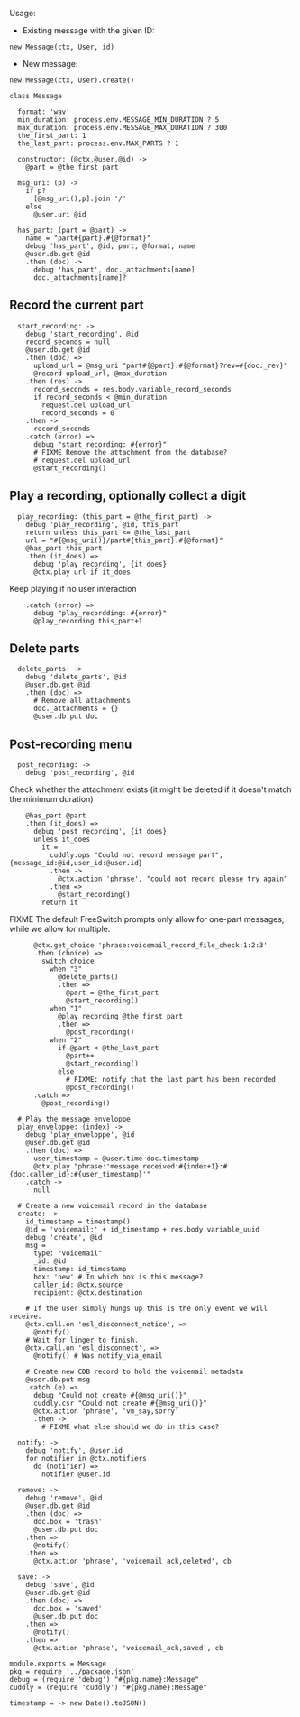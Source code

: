 Usage:

- Existing message with the given ID:

```
new Message(ctx, User, id)
```

- New message:

```
new Message(ctx, User).create()
```


    class Message

      format: 'wav'
      min_duration: process.env.MESSAGE_MIN_DURATION ? 5
      max_duration: process.env.MESSAGE_MAX_DURATION ? 300
      the_first_part: 1
      the_last_part: process.env.MAX_PARTS ? 1

      constructor: (@ctx,@user,@id) ->
        @part = @the_first_part

      msg_uri: (p) ->
        if p?
          [@msg_uri(),p].join '/'
        else
          @user.uri @id

      has_part: (part = @part) ->
        name = "part#{part}.#{@format}"
        debug 'has_part', @id, part, @format, name
        @user.db.get @id
        .then (doc) ->
          debug 'has_part', doc._attachments[name]
          doc._attachments[name]?

Record the current part
-----------------------

      start_recording: ->
        debug 'start_recording', @id
        record_seconds = null
        @user.db.get @id
        .then (doc) =>
          upload_url = @msg_uri "part#{@part}.#{@format}?rev=#{doc._rev}"
          @record upload_url, @max_duration
        .then (res) ->
          record_seconds = res.body.variable_record_seconds
          if record_seconds < @min_duration
            request.del upload_url
            record_seconds = 0
        .then ->
          record_seconds
        .catch (error) =>
          debug "start_recording: #{error}"
          # FIXME Remove the attachment from the database?
          # request.del upload_url
          @start_recording()

Play a recording, optionally collect a digit
------------------------------------------------------------

      play_recording: (this_part = @the_first_part) ->
        debug 'play_recording', @id, this_part
        return unless this_part <= @the_last_part
        url = "#{@msg_uri()}/part#{this_part}.#{@format}"
        @has_part this_part
        .then (it_does) =>
          debug 'play_recording', {it_does}
          @ctx.play url if it_does

Keep playing if no user interaction

        .catch (error) =>
          debug "play_recordding: #{error}"
          @play_recording this_part+1

Delete parts
------------

      delete_parts: ->
        debug 'delete_parts', @id
        @user.db.get @id
        .then (doc) =>
          # Remove all attachments
          doc._attachments = {}
          @user.db.put doc

Post-recording menu
-------------------

      post_recording: ->
        debug 'post_recording', @id

Check whether the attachment exists (it might be deleted if it doesn't match the minimum duration)

        @has_part @part
        .then (it_does) =>
          debug 'post_recording', {it_does}
          unless it_does
            it =
              cuddly.ops "Could not record message part", {message_id:@id,user_id:@user.id}
              .then ->
                @ctx.action 'phrase', "could not record please try again"
              .then =>
                @start_recording()
            return it

FIXME The default FreeSwitch prompts only allow for one-part messages, while we allow for multiple.

          @ctx.get_choice 'phrase:voicemail_record_file_check:1:2:3'
          .then (choice) =>
            switch choice
              when "3"
                @delete_parts()
                .then =>
                  @part = @the_first_part
                  @start_recording()
              when "1"
                @play_recording @the_first_part
                .then =>
                  @post_recording()
              when "2"
                if @part < @the_last_part
                  @part++
                  @start_recording()
                else
                  # FIXME: notify that the last part has been recorded
                  @post_recording()
          .catch =>
            @post_recording()

      # Play the message enveloppe
      play_enveloppe: (index) ->
        debug 'play_enveloppe', @id
        @user.db.get @id
        .then (doc) =>
          user_timestamp = @user.time doc.timestamp
          @ctx.play "phrase:'message received:#{index+1}:#{doc.caller_id}:#{user_timestamp}'"
        .catch ->
          null

      # Create a new voicemail record in the database
      create: ->
        id_timestamp = timestamp()
        @id = 'voicemail:' + id_timestamp + res.body.variable_uuid
        debug 'create', @id
        msg =
          type: "voicemail"
          _id: @id
          timestamp: id_timestamp
          box: 'new' # In which box is this message?
          caller_id: @ctx.source
          recipient: @ctx.destination

        # If the user simply hungs up this is the only event we will receive.
        @ctx.call.on 'esl_disconnect_notice', =>
          @notify()
        # Wait for linger to finish.
        @ctx.call.on 'esl_disconnect', =>
          @notify() # Was notify_via_email

        # Create new CDB record to hold the voicemail metadata
        @user.db.put msg
        .catch (e) =>
          debug "Could not create #{@msg_uri()}"
          cuddly.csr "Could not create #{@msg_uri()}"
          @ctx.action 'phrase', 'vm_say,sorry'
          .then ->
            # FIXME what else should we do in this case?

      notify: ->
        debug 'notify', @user.id
        for notifier in @ctx.notifiers
          do (notifier) =>
            notifier @user.id

      remove: ->
        debug 'remove', @id
        @user.db.get @id
        .then (doc) =>
          doc.box = 'trash'
          @user.db.put doc
        .then =>
          @notify()
        .then =>
          @ctx.action 'phrase', 'voicemail_ack,deleted', cb

      save: ->
        debug 'save', @id
        @user.db.get @id
        .then (doc) =>
          doc.box = 'saved'
          @user.db.put doc
        .then =>
          @notify()
        .then =>
          @ctx.action 'phrase', 'voicemail_ack,saved', cb

    module.exports = Message
    pkg = require '../package.json'
    debug = (require 'debug') "#{pkg.name}:Message"
    cuddly = (require 'cuddly') "#{pkg.name}:Message"

    timestamp = -> new Date().toJSON()
